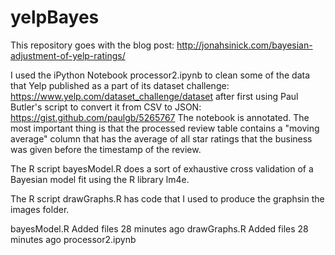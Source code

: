 # yelpBayes

This repository goes with the blog post:
http://jonahsinick.com/bayesian-adjustment-of-yelp-ratings/

I used the iPython Notebook processor2.ipynb to clean some of the data that Yelp published as a part of its dataset challenge:
https://www.yelp.com/dataset_challenge/dataset 
after first using Paul Butler's script to convert it from CSV to JSON:
https://gist.github.com/paulgb/5265767
The notebook is annotated. The most important thing is that the processed review table contains a "moving average" column that has the average of all star ratings that the business was given before the timestamp of the review.


The R script bayesModel.R	does a sort of exhaustive cross validation of a Bayesian model fit using the R library lm4e.

The R script drawGraphs.R has code that I used to produce the graphsin the images folder.

bayesModel.R	Added files	28 minutes ago
drawGraphs.R	Added files	28 minutes ago
processor2.ipynb	
